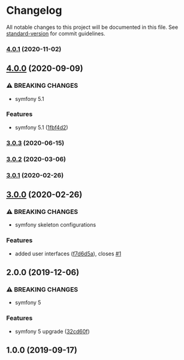 # Changelog

All notable changes to this project will be documented in this file. See [standard-version](https://github.com/conventional-changelog/standard-version) for commit guidelines.

### [4.0.1](https://github.com/escsrl/jwt-auth/compare/v4.0.0...v4.0.1) (2020-11-02)

## [4.0.0](https://github.com/escsrl/jwt-auth/compare/v3.0.3...v4.0.0) (2020-09-09)


### ⚠ BREAKING CHANGES

* symfony 5.1

### Features

* symfony 5.1 ([1fbf4d2](https://github.com/escsrl/jwt-auth/commit/1fbf4d28734ece856db87d71c98c71440b49951c))

### [3.0.3](https://github.com/escsrl/jwt-auth/compare/v3.0.2...v3.0.3) (2020-06-15)

### [3.0.2](https://github.com/escsrl/jwt-auth/compare/v3.0.1...v3.0.2) (2020-03-06)

### [3.0.1](https://github.com/escsrl/jwt-auth/compare/v3.0.0...v3.0.1) (2020-02-26)

## [3.0.0](https://github.com/escsrl/jwt-auth/compare/v2.0.0...v3.0.0) (2020-02-26)


### ⚠ BREAKING CHANGES

* symfony skeleton configurations

### Features

* added user interfaces ([f7d6d5a](https://github.com/escsrl/jwt-auth/commit/f7d6d5af83b0be03ab80782c99f95ecc814a2010)), closes [#1](https://github.com/escsrl/jwt-auth/issues/1)

## 2.0.0 (2019-12-06)


### ⚠ BREAKING CHANGES

* symfony 5

### Features

* symfony 5 upgrade ([32cd60f](https://github.com/escsrl/jwt-auth/commit/32cd60f43793cac219731b621f93ecfd10752443))

## 1.0.0 (2019-09-17)
